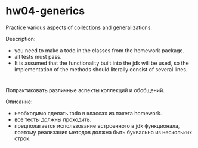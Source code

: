 # hw04-generics

Practice various aspects of collections and generalizations.

Description:
- you need to make a todo in the classes from the homework package.
- all tests must pass.
- It is assumed that the functionality built into the jdk will be used, so the implementation of the methods should literally consist of several lines.


# ########################

Попрактиковать различные аспекты коллекций и обобщений.

Описание:
- необходимо сделать todo в классах из пакета homework.
- все тесты должны проходить.
- предполагается использование встроенного в jdk функционала, поэтому реализация методов должна быть буквально из нескольких строк.
